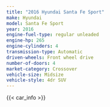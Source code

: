 ```yaml
---
title: "2016 Hyundai Santa Fe Sport"
make: Hyundai
model: Santa Fe Sport
year: 2016
engine-fuel-type: regular unleaded
engine-hp: 265
engine-cylinders: 4
transmission-type: Automatic
driven-wheels: Front wheel drive
number-of-doors: 4
market-category: Crossover
vehicle-size: Midsize
vehicle-style: 4dr SUV
---
```


{{< car_info >}}
